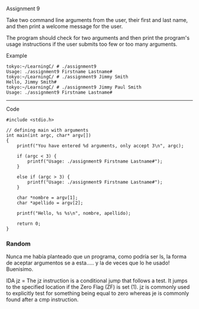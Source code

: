 Assignment 9

Take two command line arguments from the user, their first and last name, and then print a welcome message for the user.

The program should check for two arguments and then print the program's usage instructions if the user submits too few or too many arguments.

Example
```
tokyo:~/LearningC/ # ./assignment9                                   
Usage: ./assignment9 Firstname Lastname#
tokyo:~/LearningC/ # ./assignment9 Jimmy Smith                      
Hello, Jimmy Smith#
tokyo:~/LearningC/ # ./assignment9 Jimmy Paul Smith                  
Usage: ./assignment9 Firstname Lastname#
```
--------

Code 
```
#include <stdio.h>

// defining main with arguments
int main(int argc, char* argv[])
{
    printf("You have entered %d arguments, only accept 3\n", argc);

    if (argc < 3) {
        printf("Usage: ./assignment9 Firstname Lastname#");
    }

    else if (argc > 3) {
        printf("Usage: ./assignment9 Firstname Lastname#");
    }

    char *nombre = argv[1];
    char *apellido = argv[2];

    printf("Hello, %s %s\n", nombre, apellido);

    return 0;
}
```
### Random
Nunca me había planteado que un programa, como podría ser ls, la forma de aceptar argumentos se a esta..... y la de veces que lo he usado! Buenisimo.


IDA
jz =     The jz instruction is a conditional jump that follows a test.
    It jumps to the specified location if the Zero Flag (ZF) is set (1).
    jz is commonly used to explicitly test for something being equal to zero whereas je is commonly found after a cmp instruction.

